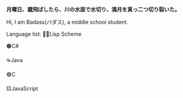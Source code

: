 **月曜日、蹴飛ばしたら、川の水面で水切り、満月を真っ二つ切り裂いた。**

Hi, I am Badass(バダス), a middle school student.

Language list:
🧙‍♂️Lisp Scheme

🟠C#

☕Java 

🟢C

🟨JavaScript
<!--
### Hi there 👋

**GitBADASS/GitBADASS** is a ✨ _special_ ✨ repository because its `README.md` (this file) appears on your GitHub profile.

Here are some ideas to get you started:

- 🔭 I’m currently working on ...
- 🌱 I’m currently learning ...
- 👯 I’m looking to collaborate on ...
- 🤔 I’m looking for help with ...
- 💬 Ask me about ...
- 📫 How to reach me: ...
- 😄 Pronouns: ...
- ⚡ Fun fact: ...
-->
